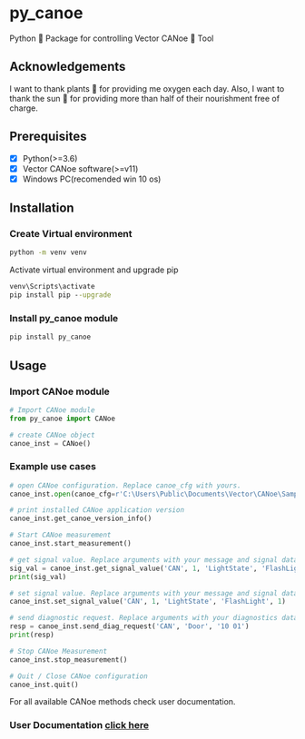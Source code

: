 # py_canoe

Python 🐍 Package for controlling Vector CANoe 🛶 Tool

## Acknowledgements

I want to thank plants 🎋 for providing me oxygen each day.
Also, I want to thank the sun 🌄 for providing more than half of their nourishment free of charge.

## Prerequisites

- [X] Python(>=3.6)
- [X] Vector CANoe software(>=v11)
- [X] Windows PC(recomended win 10 os)

## Installation

### Create Virtual environment

```bat
python -m venv venv
```

Activate virtual environment and upgrade pip

```bat
venv\Scripts\activate
pip install pip --upgrade
```

### Install py_canoe module

```bat
pip install py_canoe
```

## Usage

### Import CANoe module

```python
# Import CANoe module
from py_canoe import CANoe

# create CANoe object
canoe_inst = CANoe()
```

### Example use cases

```python
# open CANoe configuration. Replace canoe_cfg with yours.
canoe_inst.open(canoe_cfg=r'C:\Users\Public\Documents\Vector\CANoe\Sample Configurations 11.0.81\.\CAN\Diagnostics\UDSBasic\UDSBasic.cfg')

# print installed CANoe application version
canoe_inst.get_canoe_version_info()

# Start CANoe measurement
canoe_inst.start_measurement()

# get signal value. Replace arguments with your message and signal data.
sig_val = canoe_inst.get_signal_value('CAN', 1, 'LightState', 'FlashLight')
print(sig_val)

# set signal value. Replace arguments with your message and signal data.
canoe_inst.set_signal_value('CAN', 1, 'LightState', 'FlashLight', 1)

# send diagnostic request. Replace arguments with your diagnostics data.
resp = canoe_inst.send_diag_request('CAN', 'Door', '10 01')
print(resp)

# Stop CANoe Measurement
canoe_inst.stop_measurement()

# Quit / Close CANoe configuration
canoe_inst.quit()
```

For all available CANoe methods check user documentation.

### User Documentation [click here](https://chaitu-ycr.github.io/py_canoe/)
